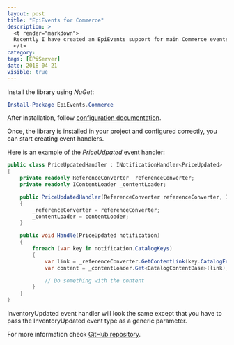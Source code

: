 ```yaml
---
layout: post
title: "EpiEvents for Commerce"
description: >
  <t render="markdown">
  Recently I have created an EpiEvents support for main Commerce events - InventoryUpdated and PriceUpdated.
  </t>
category:
tags: [EPiServer]
date: 2018-04-21
visible: true
---
```


Install the library using _NuGet_:

```powershell
Install-Package EpiEvents.Commerce
```

After installation, follow [configuration documentation](https://github.com/marisks/EpiEvents#configure).

Once, the library is installed in your project and configured correctly, you can start creating event handlers.

Here is an example of the _PriceUdpated_ event handler:

```csharp
public class PriceUpdatedHandler : INotificationHandler<PriceUpdated>
{
    private readonly ReferenceConverter _referenceConverter;
    private readonly IContentLoader _contentLoader;

    public PriceUpdatedHandler(ReferenceConverter referenceConverter, IContentLoader contentLoader)
    {
        _referenceConverter = referenceConverter;
        _contentLoader = contentLoader;
    }

    public void Handle(PriceUpdated notification)
    {
        foreach (var key in notification.CatalogKeys)
        {
            var link = _referenceConverter.GetContentLink(key.CatalogEntryCode);
            var content = _contentLoader.Get<CatalogContentBase>(link);

            // Do something with the content
        }
    }
}
```

InventoryUpdated event handler will look the same except that you have to pass the InventoryUpdated event type as a generic parameter.

For more information check [GitHub repository](https://github.com/marisks/EpiEvents).